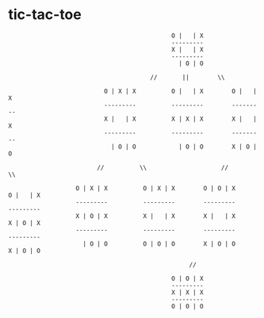 # tic-tac-toe


                 
                                                  O |   | X
                                                  ---------
                                                  X |   | X
                                                  ---------
                                                    | O | O
               
                                            //       ||        \\
               
                               O | X | X          O |   | X        O |   | X
                               ---------          ---------        ---------
                               X |   | X          X | X | X        X |   | X
                               ---------          ---------        ---------
                                 | O | O            | O | O        X | O | O
               
                             //          \\                     //          \\
               
                       O | X | X          O | X | X        O | O | X       O |   | X
                       ---------          ---------        ---------       ---------
                       X | O | X          X |   | X        X |   | X       X | O | X
                       ---------          ---------        ---------       ---------
                         | O | O          O | O | O        X | O | O       X | O | O
               
                                                       //
               
                                                  O | O | X
                                                  ---------
                                                  X | X | X
                                                  ---------
                                                  O | O | O
                                                  
               
